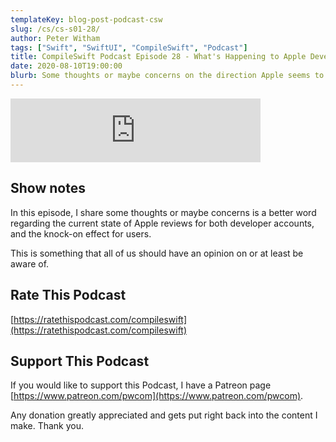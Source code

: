 ```yaml
---
templateKey: blog-post-podcast-csw
slug: /cs/cs-s01-28/
author: Peter Witham
tags: ["Swift", "SwiftUI", "CompileSwift", "Podcast"]
title: CompileSwift Podcast Episode 28 - What's Happening to Apple Developer Relationships?
date: 2020-08-10T19:00:00
blurb: Some thoughts or maybe concerns on the direction Apple seems to be taking with developers.
---
```


<iframe src="https://anchor.fm/compileswift/embed/episodes/Whats-Happening-to-Apple-Developer-Relationships-ehv471" height="102px" width="400px" frameborder="0" scrolling="no"></iframe>

## Show notes
In this episode, I share some thoughts or maybe concerns is a better word regarding the current state of Apple reviews for both developer accounts, and the knock-on effect for users.

This is something that all of us should have an opinion on or at least be aware of.

## Rate This Podcast
[https://ratethispodcast.com/compileswift](https://ratethispodcast.com/compileswift)

## Support This Podcast
If you would like to support this Podcast, I have a Patreon page [https://www.patreon.com/pwcom](https://www.patreon.com/pwcom).

Any donation greatly appreciated and gets put right back into the content I make.
Thank you.
